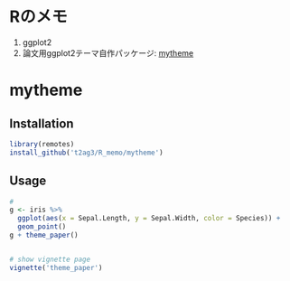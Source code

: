 # Rのメモ

1. ggplot2
2. 論文用ggplot2テーマ自作パッケージ: [mytheme](https://github.com/t2ag3/R_memo/tree/main/mytheme)

# mytheme
## Installation
```R
library(remotes)
install_github('t2ag3/R_memo/mytheme')
```

## Usage
```R
# 
g <- iris %>% 
  ggplot(aes(x = Sepal.Length, y = Sepal.Width, color = Species)) +
  geom_point()
g + theme_paper()


# show vignette page
vignette('theme_paper')
```

